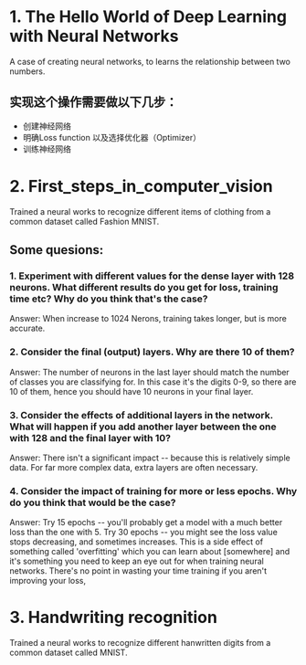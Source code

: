 # 1. The Hello World of Deep Learning with Neural Networks

A case of creating neural networks, to learns the relationship between two numbers.

## 实现这个操作需要做以下几步：

* 创建神经网络
* 明确Loss function 以及选择优化器（Optimizer）
* 训练神经网络

# 2. First_steps_in_computer_vision
Trained a neural works to recognize different items of clothing from a common dataset called Fashion MNIST.
## Some quesions:
### 1. Experiment with different values for the dense layer with 128 neurons. What different results do you get for loss, training time etc? Why do you think that's the case?
Answer: When increase to 1024 Nerons, training takes longer, but is more accurate.
### 2. Consider the final (output) layers. Why are there 10 of them?
Answer: The number of neurons in the last layer should match the number of classes you are classifying for. In this case it's the digits 0-9, so there are 10 of them, hence you should have 10 neurons in your final layer.
### 3. Consider the effects of additional layers in the network. What will happen if you add another layer between the one with 128 and the final layer with 10?
Answer: There isn't a significant impact -- because this is relatively simple data. For far more complex data, extra layers are often necessary.
### 4. Consider the impact of training for more or less epochs. Why do you think that would be the case?
Answer: Try 15 epochs -- you'll probably get a model with a much better loss than the one with 5. 
        Try 30 epochs -- you might see the loss value stops decreasing, and sometimes increases. This is a side effect of something called 'overfitting' which you can learn about [somewhere] and it's something you need to keep an eye out for when training neural networks. There's no point in wasting your time training if you aren't improving your loss,

# 3. Handwriting recognition
Trained a neural works to recognize different hanwritten digits from a common dataset called MNIST.
